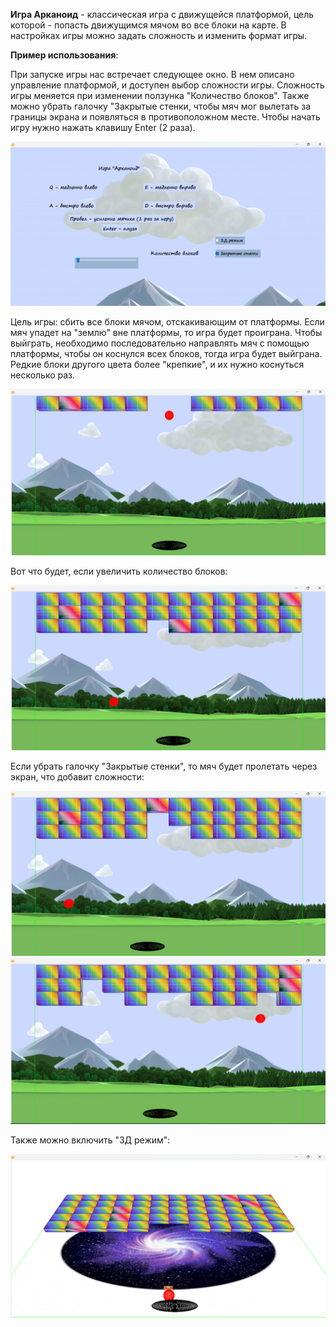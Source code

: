 **Игра Арканоид** - классическая игра с движущейся платформой, цель которой - попасть движущимся мячом во все блоки на карте. В настройках игры можно задать сложность и изменить формат игры. 

**Пример использования**:

При запуске игры нас встречает следующее окно. В нем описано управление платформой, и доступен выбор сложности игры. Сложность игры меняется при изменении ползунка "Количество блоков". Также можно убрать галочку "Закрытые стенки, чтобы мяч мог вылетать за границы экрана и появляться в противоположном месте. Чтобы начать игру нужно нажать клавишу Enter (2 раза).

![1](../images/5/Screenshot_4.png)

Цель игры: сбить все блоки мячом, отскакивающим от платформы. Если мяч упадет на "землю" вне платформы, то игра будет проиграна. Чтобы выйграть, необходимо последовательно направлять мяч с помощью платформы, чтобы он коснулся всех блоков, тогда игра будет выйграна. Редкие блоки другого цвета более "крепкие", и их нужно коснуться несколько раз.

![2](../images/5/Screenshot_5.png)

Вот что будет, если увеличить количество блоков:

![3](../images/5/Screenshot_6.png)

Если убрать галочку "Закрытые стенки", то мяч будет пролетать через экран, что добавит сложности:

![4](../images/5/Screenshot_7.png)
![5](../images/5/Screenshot_8.png)

Также можно включить "3Д режим":

![6](../images/5/Screenshot_9.png)

